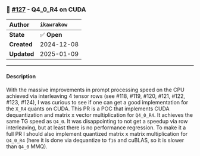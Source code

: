 ### 🔀 [#127](https://github.com/ikawrakow/ik_llama.cpp/pull/127) - Q4_0_R4 on CUDA

| **Author** | `ikawrakow` |
| :--- | :--- |
| **State** | ✅ **Open** |
| **Created** | 2024-12-08 |
| **Updated** | 2025-01-09 |

---

#### Description

With the massive improvements in prompt processing speed on the CPU achieved via interleaving 4 tensor rows (see #118, #119, #120, #121, #122, #123, #124), I was curious to see if one can get a good implementation for the `X_R4` quants on CUDA. This PR is a POC that implements CUDA dequantization and matrix x vector multiplication for `Q4_0_R4`. It achieves the same TG speed as `Q4_0`. It was disappointing to not get a speedup via row interleaving, but at least there is no performance regression. To make it a full PR I should also implement quantized matrix x matrix multiplication for `Q4_0_R4` (here it is done via dequantize to `f16` and cuBLAS, so it is slower than `Q4_0` MMQ).